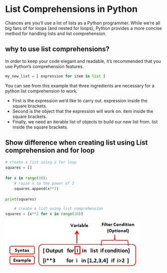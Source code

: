 # List Comprehensions in Python

Chances are you’ll use a lot of lists as a Python programmer. While we’re all big fans of for loops (and nested for loops), Python provides a more concise method for handling lists and list comprehension.  

## why to use list comprehensions?

In order to keep your code elegant and readable, it’s recommended that you use Python’s comprehension features.

```python
my_new_list = [ expression for item in list ]

```

You can see from this example that three ingredients are necessary for a python list comprehension to work.

- First is the expression we’d like to carry out. expression inside the square brackets.
- Second is the object that the expression will work on. item inside the square brackets.
- Finally, we need an iterable list of objects to build our new list from. list inside the square brackets.

## Show difference when creating list using List comprehension and for loop  

```python
# create a list using a for loop
squares = []

for x in range(10):
    # raise x to the power of 2
    squares.append(x**2)

print(squares)
```
  
```python
    # create a list using list comprehension
squares = [x**2 for x in range(10)]
```  



![List Comprehension](./assets/Read08/listComprhension.PNG)